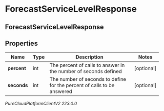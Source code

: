 # ForecastServiceLevelResponse

## ForecastServiceLevelResponse

## Properties

|Name | Type | Description | Notes|
|------------ | ------------- | ------------- | -------------|
| **percent** | int | The percent of calls to answer in the number of seconds defined | [optional] |
| **seconds** | int | The number of seconds to define for the percent of calls to be answered | [optional] |



_PureCloudPlatformClientV2 223.0.0_
